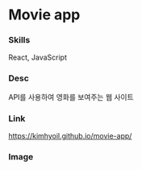 # Movie app

### Skills
React, JavaScript
### Desc
API를 사용하여 영화를 보여주는 웹 사이트
### Link
https://kimhyoil.github.io/movie-app/
### Image

